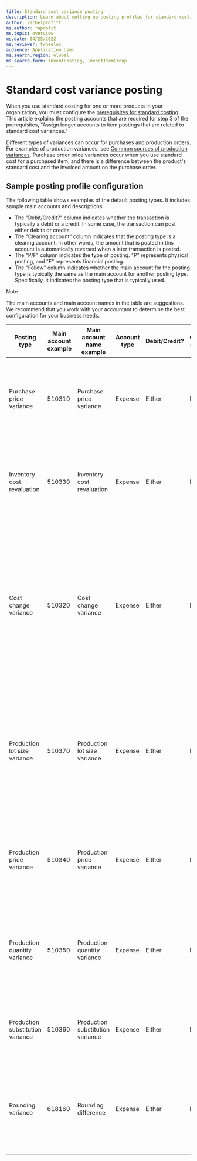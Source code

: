 ```yaml
---
title: Standard cost variance posting
description: Learn about setting up posting profiles for standard costing, including a sample posting profile configuration and table giving details for posting types.
author: rachelprofitt
ms.author: raprofit
ms.topic: overview
ms.date: 04/25/2022
ms.reviewer: twheeloc
audience: Application User
ms.search.region: Global
ms.search.form: InventPosting, InventItemGroup
---
```


# Standard cost variance posting

When you use standard costing for one or more products in your organization, you must configure the [prerequisites for standard costing](../../supply-chain/cost-management/prerequisites-standard-costs.md). This article explains the posting accounts that are required for step 3 of the prerequisites, "Assign ledger accounts to item postings that are related to standard cost variances."

Different types of variances can occur for purchases and production orders. For examples of production variances, see [Common sources of production variances](../../supply-chain/cost-management/common-sources-of-production-variances.md). Purchase order price variances occur when you use standard cost for a purchased item, and there is a difference between the product's standard cost and the invoiced amount on the purchase order.

## Sample posting profile configuration

The following table shows examples of the default posting types. It includes sample main accounts and descriptions.

- The "Debit/Credit?" column indicates whether the transaction is typically a debit or a credit. In some case, the transaction can post either debits or credits.
- The "Clearing account" column indicates that the posting type is a clearing account. In other words, the amount that is posted in this account is automatically reversed when a later transaction is posted.
- The "P/F" column indicates the type of posting. "P" represents physical posting, and "F" represents financial posting.
- The "Follow" column indicates whether the main account for the posting type is typically the same as the main account for another posting type. Specifically, it indicates the posting type that is typically used.

> [!NOTE]
> The main accounts and main account names in the table are suggestions. We recommend that you work with your accountant to determine the best configuration for your business needs.

| Posting type | Main account example | Main account name example | Account type | Debit/Credit? | Clearing account | P/F | Follow | Description |
|--------------|----------------------|---------------------------|--------------|---------------|------------------|-----|--------|-------------|
| Purchase price variance | 510310 | Purchase price variance | Expense | Either | No | F | Not applicable | This account is used when there is a variance between the purchase price and standard cost on a purchase order. |
| Inventory cost revaluation | 510330 | Inventory cost revaluation | Expense | Either | No | F | Not applicable | This account is used when a new costing version is activated for a standard cost item to revalue the on-hand inventory. |
| Cost change variance | 510320 | Cost change variance | Expense | Either | No | F | Not applicable | This account is used when there is a difference in standard costs between sites, or when an item is returned and there is a change between the original standard cost and the current standard cost for a product. |
| Production lot size variance | 510370 | Production lot size variance | Expense | Either | No | F | Not applicable | This account is used when there are differences between the bill of materials (BOM) calculation basis and the actual quantity for the production order cost calculation. |
| Production price variance | 510340 | Production price variance | Expense | Either | No | F | Not applicable | This account is used when there are price differences between the estimated cost and the actual cost for a production order. |
| Production quantity variance | 510350 | Production quantity variance | Expense | Either | No | F | Not applicable | This account is used when there are quantity differences between the estimated cost and the actual costs for a production order. |
| Production substitution variance | 510360 | Production substitution variance | Expense | Either | No | F | Not applicable | This account is used when there is unexpected consumption on a production order. |
| Rounding variance | 618160 | Rounding difference | Expense | Either | No | F | Not applicable | This account is used when there is a rounding difference when the production costs are calculated from the standard costs. |
